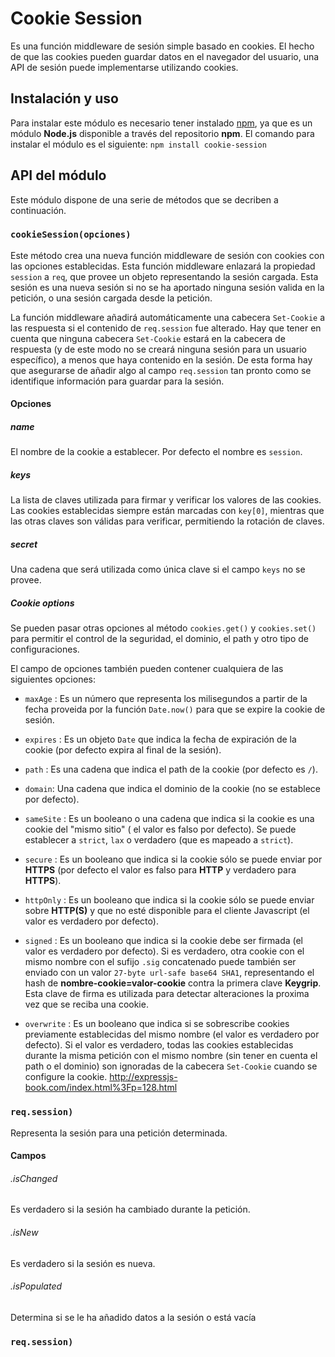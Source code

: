 # Cookie Session
Es una función middleware de sesión simple basado en cookies. El hecho de que las cookies pueden guardar datos en el navegador del usuario, una API de sesión puede implementarse utilizando cookies.

## Instalación y uso
Para instalar este módulo es necesario tener instalado [npm](https://docs.npmjs.com/), ya que es un módulo **Node.js** disponible a través del repositorio **npm**. El comando para instalar el módulo es el siguiente: `npm install cookie-session`

## API del módulo
Este módulo dispone de una serie de métodos que se decriben a continuación.

### `cookieSession(opciones)`
Este método crea una nueva función middleware de sesión con cookies con las opciones establecidas. Esta función middleware enlazará la propiedad `session` a `req`, que provee un objeto representando la sesión cargada. Esta sesión es una nueva sesión si no se ha aportado ninguna sesión valida en la petición, o una sesión cargada desde la petición.

La función middleware añadirá automáticamente una cabecera `Set-Cookie` a las respuesta si el contenido de `req.session` fue alterado. Hay que tener en cuenta que ninguna cabecera `Set-Cookie` estará en la cabecera de respuesta (y de este modo no se creará ninguna sesión para un usuario específico), a menos que haya contenido en la sesión. De esta forma hay que asegurarse de añadir algo al campo `req.session` tan pronto como se identifique información para guardar para la sesión.

#### Opciones

##### name
El nombre de la cookie a establecer. Por defecto el nombre es `session`.

##### keys
La lista de claves utilizada para firmar y verificar los valores de las cookies. Las cookies establecidas siempre están marcadas con `key[0]`, mientras que las otras claves son válidas para verificar, permitiendo la rotación de claves.

##### secret
Una cadena que será utilizada como única clave si el campo `keys` no se provee.

##### Cookie options
Se pueden pasar otras opciones al método `cookies.get()` y `cookies.set()` para permitir el control de la seguridad, el dominio, el path y otro tipo de configuraciones.

El campo de opciones también pueden contener cualquiera de las siguientes opciones:
* `maxAge` : Es un número que representa los milisegundos a partir de la fecha proveida por la  función `Date.now()` para que se expire la cookie de sesión.
* `expires` : Es un objeto `Date` que indica la fecha de expiración de la cookie (por defecto expira al final de la sesión).
* `path` : Es una cadena que indica el path de la cookie (por defecto es `/`).
* `domain`: Una cadena que indica el dominio de la cookie (no se establece por defecto).
* `sameSite` : Es un booleano o una cadena que indica si la cookie es una cookie del "mismo sitio" ( el valor es falso por defecto). Se puede establecer a `strict`, `lax` o verdadero (que es mapeado a `strict`).
* `secure` : Es un booleano que indica si la cookie sólo se puede enviar por **HTTPS** (por defecto el valor es falso para **HTTP** y verdadero para **HTTPS**).
* `httpOnly` : Es un booleano que indica si la cookie sólo se puede enviar sobre **HTTP(S)** y que no esté disponible para el cliente Javascript (el valor es verdadero por defecto).
* `signed` : Es un booleano que indica si la cookie debe ser firmada (el valor es verdadero por defecto). Si es verdadero, otra cookie con el mismo nombre con el sufijo `.sig` concatenado puede también ser enviado con un valor `27-byte url-safe base64 SHA1`, representando el hash de __nombre-cookie=valor-cookie__ contra la primera clave **Keygrip**. Esta clave de firma es utilizada para detectar alteraciones la proxima vez que se reciba una cookie.

* `overwrite` : Es un booleano que indica si se sobrescribe cookies previamente establecidas del mismo nombre (el valor es verdadero por defecto). Si el valor es verdadero, todas las cookies establecidas durante la misma petición con el mismo nombre (sin tener en cuenta el path o el dominio) son ignoradas de la cabecera `Set-Cookie` cuando se configure la cookie.
http://expressjs-book.com/index.html%3Fp=128.html

### `req.session)`
Representa la sesión para una petición determinada.

#### Campos

###### .isChanged
Es verdadero si la sesión ha cambiado durante la petición.

###### .isNew
Es verdadero si la sesión es nueva.

###### .isPopulated
Determina si se le ha añadido datos a la sesión o está vacía

### `req.session)`
